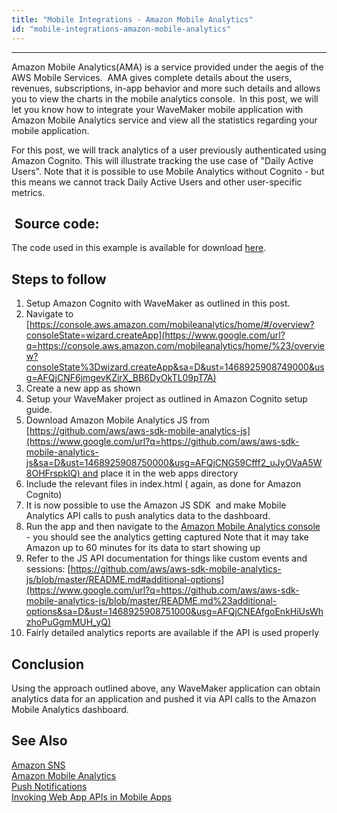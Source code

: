 ```yaml
---
title: "Mobile Integrations - Amazon Mobile Analytics"
id: "mobile-integrations-amazon-mobile-analytics"
---
```

---

Amazon Mobile Analytics(AMA) is a service provided under the aegis of the AWS Mobile Services.  AMA gives complete details about the users, revenues, subscriptions, in-app behavior and more such details and allows you to view the charts in the mobile analytics console.  In this post, we will let you know how to integrate your WaveMaker mobile application with Amazon Mobile Analytics service and view all the statistics regarding your mobile application.

For this post, we will track analytics of a user previously authenticated using Amazon Cognito. This will illustrate tracking the use case of "Daily Active Users". Note that it is possible to use Mobile Analytics without Cognito - but this means we cannot track Daily Active Users and other user-specific metrics.

##  Source code:

The code used in this example is available for download [here](https://gist.github.com/manishchaks/9464254c51a968dec96d325f982ba2ea).

## Steps to follow

1. Setup Amazon Cognito with WaveMaker as outlined in this post.
2. Navigate to [https://console.aws.amazon.com/mobileanalytics/home/#/overview?consoleState=wizard.createApp](https://www.google.com/url?q=https://console.aws.amazon.com/mobileanalytics/home/%23/overview?consoleState%3Dwizard.createApp&sa=D&ust=1468925908749000&usg=AFQjCNF6jmgevKZirX_BB6DyOkTL09pT7A)
3. Create a new app as shown
4. Setup your WaveMaker project as outlined in Amazon Cognito setup guide.
5. Download Amazon Mobile Analytics JS from [https://github.com/aws/aws-sdk-mobile-analytics-js](https://www.google.com/url?q=https://github.com/aws/aws-sdk-mobile-analytics-js&sa=D&ust=1468925908750000&usg=AFQjCNG59Cfff2_uJyOVaA5W8OHFrspkIQ) and place it in the web apps directory
6. Include the relevant files in index.html ( again, as done for Amazon Cognito)
7. It is now possible to use the Amazon JS SDK  and make Mobile Analytics API calls to push analytics data to the dashboard.
8. Run the app and then navigate to the [Amazon Mobile Analytics console](https://console.aws.amazon.com/mobileanalytics/home/#/overview) - you should see the analytics getting captured Note that it may take Amazon up to 60 minutes for its data to start showing up
9. Refer to the JS API documentation for things like custom events and sessions: [https://github.com/aws/aws-sdk-mobile-analytics-js/blob/master/README.md#additional-options](https://www.google.com/url?q=https://github.com/aws/aws-sdk-mobile-analytics-js/blob/master/README.md%23additional-options&sa=D&ust=1468925908751000&usg=AFQjCNEAfgoEnkHiUsWhzhoPuGgmMUH_yQ)
10. Fairly detailed analytics reports are available if the API is used properly

## Conclusion

Using the approach outlined above, any WaveMaker application can obtain analytics data for an application and pushed it via API calls to the Amazon Mobile Analytics dashboard.

## See Also

[Amazon SNS](/learn/hybrid-mobile/mobile-integrations-amazon-sns/)  
[Amazon Mobile Analytics](/learn/hybrid-mobile/mobile-integrations-amazon-mobile-analytics/)  
[Push Notifications](/learn/hybrid-mobile/use-push-notification-wm-mobile-app/)  
[Invoking Web App APIs in Mobile Apps](/learn/hybrid-mobile/invoking-web-app-apis-mobile-apps/)  
